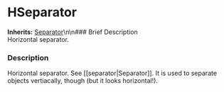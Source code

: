 #  HSeparator  
**Inherits:** [Separator](class_separator)\\n\\n###  Brief Description  
Horizontal separator.
###  Description  
Horizontal separator. See [[separator|Separator]]. It is used to separate objects vertiacally, though (but it looks horizontal!).
